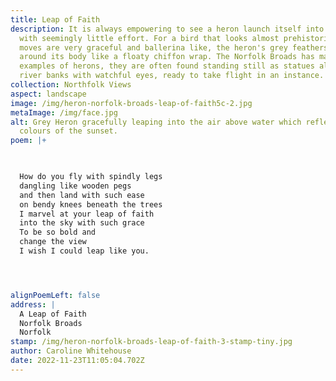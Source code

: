 ```yaml
---
title: Leap of Faith
description: It is always empowering to see a heron launch itself into the air
  with seemingly little effort. For a bird that looks almost prehistoric, its
  moves are very graceful and ballerina like, the heron's grey feathers shimmy
  around its body like a floaty chiffon wrap. The Norfolk Broads has many fine
  examples of herons, they are often found standing still as statues along the
  river banks with watchful eyes, ready to take flight in an instance.
collection: Northfolk Views
aspect: landscape
image: /img/heron-norfolk-broads-leap-of-faith5c-2.jpg
metaImage: /img/face.jpg
alt: Grey Heron gracefully leaping into the air above water which reflects the
  colours of the sunset.
poem: |+
  


  How do you fly with spindly legs
  dangling like wooden pegs
  and then land with such ease
  on bendy knees beneath the trees
  I marvel at your leap of faith 
  into the sky with such grace
  To be so bold and 
  change the view
  I wish I could leap like you.




alignPoemLeft: false
address: |
  A Leap of Faith
  Norfolk Broads
  Norfolk
stamp: /img/heron-norfolk-broads-leap-of-faith-3-stamp-tiny.jpg
author: Caroline Whitehouse
date: 2022-11-23T11:05:04.702Z
---
```

